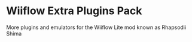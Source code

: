 # Wiiflow Extra Plugins Pack
 More plugins and emulators for the Wiiflow Lite mod known as Rhapsodii Shima
